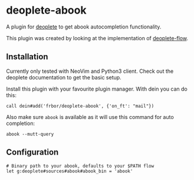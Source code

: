 # deoplete-abook

A plugin for [deoplete](https://github.com/Shougo/deoplete.nvim) to get abook
autocompletion functionality.

This plugin was created by looking at the implementation of [deoplete-flow](https://github.com/steelsojka/deoplete-flow).

## Installation

Currently only tested with NeoVim and Python3 client.
Check out the deoplete documentation to get the basic setup.

Install this plugin with your favourite plugin manager. With dein you can do this:

```
call dein#add('frbor/deoplete-abook', {'on_ft': "mail"})
```

Also make sure `abook` is available as it will use this command for auto completion:

```
abook --mutt-query
```

## Configuration

```
# Binary path to your abook, defaults to your $PATH flow
let g:deoplete#sources#abook#abook_bin = 'abook'
```
